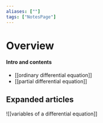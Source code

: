 ```yaml
---
aliases: [""]
tags: ["NotesPage"]
---
```


# Overview

#### Intro and contents
- [[ordinary differential equation]]
- [[partial differential equation]]


## Expanded articles
![[variables of a differential equation]]
